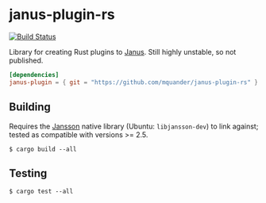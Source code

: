 # janus-plugin-rs

[![Build Status](https://travis-ci.org/mquander/janus-plugin-rs.svg?branch=master)](https://travis-ci.org/mquander/janus-plugin-rs)

Library for creating Rust plugins to [Janus](https://janus.conf.meetecho.com/). Still highly unstable, so not published.

``` toml
[dependencies]
janus-plugin = { git = "https://github.com/mquander/janus-plugin-rs" }
```

## Building

Requires the [Jansson](http://www.digip.org/jansson/) native library (Ubuntu: `libjansson-dev`) to link against; tested as compatible with versions >= 2.5.

```
$ cargo build --all
```

## Testing

```
$ cargo test --all
```
